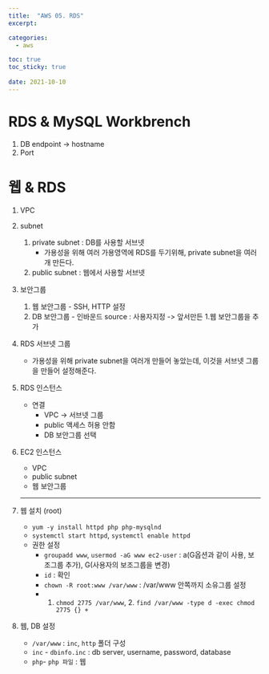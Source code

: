 ```yaml
---
title:  "AWS 05. RDS"
excerpt:

categories:
  - aws

toc: true
toc_sticky: true
 
date: 2021-10-10
---
```


# RDS & MySQL Workbrench

1.  DB endpoint -> hostname
2.  Port

# 웹 & RDS

1.  VPC
    
2.  subnet
    
    1.  private subnet : DB를 사용할 서브넷
        -   가용성을 위해 여러 가용영역에 RDS를 두기위해, private subnet을 여러개 만든다.
    2.  public subnet : 웹에서 사용할 서브넷
3.  보안그룹
    
    1.  웹 보안그룹 - SSH, HTTP 설정
    2.  DB 보안그룹 - 인바운드 source : 사용자지정 -> 앞서만든 1.웹 보안그룹을 추가
4.  RDS 서브넷 그룹
    
    -   가용성을 위해 private subnet을 여러개 만들어 놓았는데, 이것을 서브넷 그룹을 만들어 설정해준다.
5.  RDS 인스턴스
    
    -   연결
        -   VPC -> 서브넷 그룹
        -   public 액세스 허용 안함
        -   DB 보안그룹 선택
6.  EC2 인스턴스
    
    -   VPC
    -   public subnet
    -   웹 보안그룹
    
    ---
    
7.  웹 설치 (root)
    
    -   `yum -y install httpd php php-mysqlnd`
    -   `systemctl start httpd`, `systemctl enable httpd`
    -   권한 설정
        -   `groupadd www`, `usermod -aG www ec2-user` : a(G옵션과 같이 사용, 보조그룹 추가), G(사용자의 보조그룹을 변경)
        -   `id` : 확인
        -   `chown -R root:www /var/www` : /var/www 안쪽까지 소유그룹 설정
        -   1.  `chmod 2775 /var/www`, 2. `find /var/www -type d -exec chmod 2775 {} +`
8.  웹, DB 설정
    
    -   `/var/www` : `inc`, `http` 폴더 구성
    -   `inc` - `dbinfo.inc` : db server, username, password, database
    -   `php`\- `php 파일` : 웹